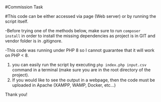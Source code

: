 #Commission Task

#This code can be either accessed via page (Web server) or by running the script itself.

-Before trying one of the methods below, make sure to run `composer install`
in order to install the missing dependencies as project is in GIT and vendor folder is in .gitignore.

-This code was running under PHP 8 so I cannot guarantee that it will work on PHP < 8.

1. you can easily run the script by executing `php index.php input.csv` command in a terminal (make sure you are in the root directory of the project).
2. If you would like to see the output in a webpage, then the code must be uploaded in Apache (XAMPP, WAMP, Docker, etc...)

Thank you!